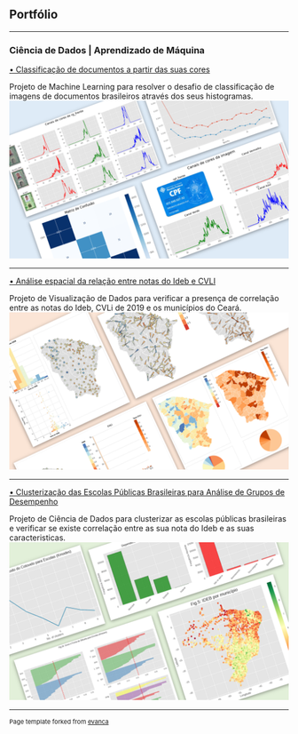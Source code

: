 ## Portfólio

---

### Ciência de Dados | Aprendizado de Máquina 

[• Classificação de documentos a partir das suas cores](https://eduardocassimiro.github.io/classificacao-de-documentos-pelas-suas-cores/)

Projeto de Machine Learning para resolver o desafio de classificação de imagens de documentos brasileiros através dos seus histogramas.
<img src="images/thumb_desafio1.png?raw=true"/>

---
[• Análise espacial da relação entre notas do Ideb e CVLI](https://eduardocassimiro.github.io/analise-espacial-ideb-cvli/)

Projeto de Visualização de Dados para verificar a presença de correlação entre as notas do Ideb, CVLi de 2019 e os municípios do Ceará.
<img src="images/thumb_analise_espacial.png?raw=true"/>

---
[• Clusterização das Escolas Públicas Brasileiras para Análise de Grupos de Desempenho](https://eduardocassimiro.github.io/clusterizacao-das-escolas-publicas-brasileiras/)

Projeto de Ciência de Dados para clusterizar as escolas públicas brasileiras e verificar se existe correlação entre as sua nota do Ideb e as suas caracteristicas.
<img src="images/thumb_mine_trabfinal.png?raw=true"/>

---


<p style="font-size:11px">Page template forked from <a href="https://github.com/evanca/quick-portfolio">evanca</a></p>
<!-- Remove above link if you don't want to attibute -->

